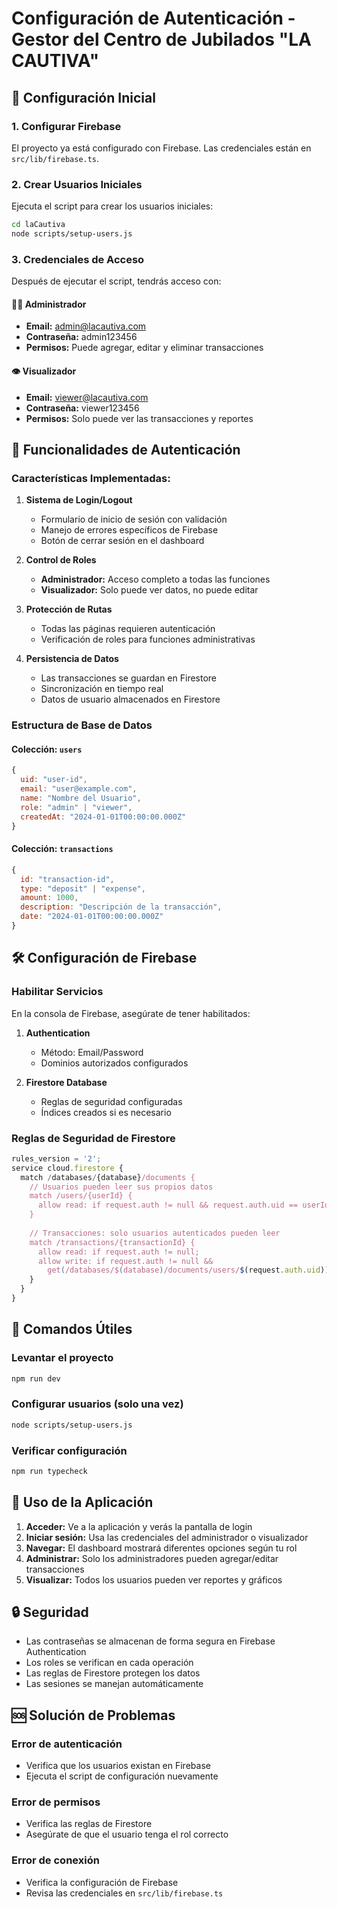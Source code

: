 # Configuración de Autenticación - Gestor del Centro de Jubilados "LA CAUTIVA"

## 🚀 Configuración Inicial

### 1. Configurar Firebase

El proyecto ya está configurado con Firebase. Las credenciales están en `src/lib/firebase.ts`.

### 2. Crear Usuarios Iniciales

Ejecuta el script para crear los usuarios iniciales:

```bash
cd laCautiva
node scripts/setup-users.js
```

### 3. Credenciales de Acceso

Después de ejecutar el script, tendrás acceso con:

#### 👨‍💼 Administrador
- **Email:** admin@lacautiva.com
- **Contraseña:** admin123456
- **Permisos:** Puede agregar, editar y eliminar transacciones

#### 👁️ Visualizador
- **Email:** viewer@lacautiva.com
- **Contraseña:** viewer123456
- **Permisos:** Solo puede ver las transacciones y reportes

## 🔐 Funcionalidades de Autenticación

### Características Implementadas:

1. **Sistema de Login/Logout**
   - Formulario de inicio de sesión con validación
   - Manejo de errores específicos de Firebase
   - Botón de cerrar sesión en el dashboard

2. **Control de Roles**
   - **Administrador:** Acceso completo a todas las funciones
   - **Visualizador:** Solo puede ver datos, no puede editar

3. **Protección de Rutas**
   - Todas las páginas requieren autenticación
   - Verificación de roles para funciones administrativas

4. **Persistencia de Datos**
   - Las transacciones se guardan en Firestore
   - Sincronización en tiempo real
   - Datos de usuario almacenados en Firestore

### Estructura de Base de Datos

#### Colección: `users`
```javascript
{
  uid: "user-id",
  email: "user@example.com",
  name: "Nombre del Usuario",
  role: "admin" | "viewer",
  createdAt: "2024-01-01T00:00:00.000Z"
}
```

#### Colección: `transactions`
```javascript
{
  id: "transaction-id",
  type: "deposit" | "expense",
  amount: 1000,
  description: "Descripción de la transacción",
  date: "2024-01-01T00:00:00.000Z"
}
```

## 🛠️ Configuración de Firebase

### Habilitar Servicios

En la consola de Firebase, asegúrate de tener habilitados:

1. **Authentication**
   - Método: Email/Password
   - Dominios autorizados configurados

2. **Firestore Database**
   - Reglas de seguridad configuradas
   - Índices creados si es necesario

### Reglas de Seguridad de Firestore

```javascript
rules_version = '2';
service cloud.firestore {
  match /databases/{database}/documents {
    // Usuarios pueden leer sus propios datos
    match /users/{userId} {
      allow read: if request.auth != null && request.auth.uid == userId;
    }
    
    // Transacciones: solo usuarios autenticados pueden leer
    match /transactions/{transactionId} {
      allow read: if request.auth != null;
      allow write: if request.auth != null && 
        get(/databases/$(database)/documents/users/$(request.auth.uid)).data.role == 'admin';
    }
  }
}
```

## 🔧 Comandos Útiles

### Levantar el proyecto
```bash
npm run dev
```

### Configurar usuarios (solo una vez)
```bash
node scripts/setup-users.js
```

### Verificar configuración
```bash
npm run typecheck
```

## 📱 Uso de la Aplicación

1. **Acceder:** Ve a la aplicación y verás la pantalla de login
2. **Iniciar sesión:** Usa las credenciales del administrador o visualizador
3. **Navegar:** El dashboard mostrará diferentes opciones según tu rol
4. **Administrar:** Solo los administradores pueden agregar/editar transacciones
5. **Visualizar:** Todos los usuarios pueden ver reportes y gráficos

## 🔒 Seguridad

- Las contraseñas se almacenan de forma segura en Firebase Authentication
- Los roles se verifican en cada operación
- Las reglas de Firestore protegen los datos
- Las sesiones se manejan automáticamente

## 🆘 Solución de Problemas

### Error de autenticación
- Verifica que los usuarios existan en Firebase
- Ejecuta el script de configuración nuevamente

### Error de permisos
- Verifica las reglas de Firestore
- Asegúrate de que el usuario tenga el rol correcto

### Error de conexión
- Verifica la configuración de Firebase
- Revisa las credenciales en `src/lib/firebase.ts` 